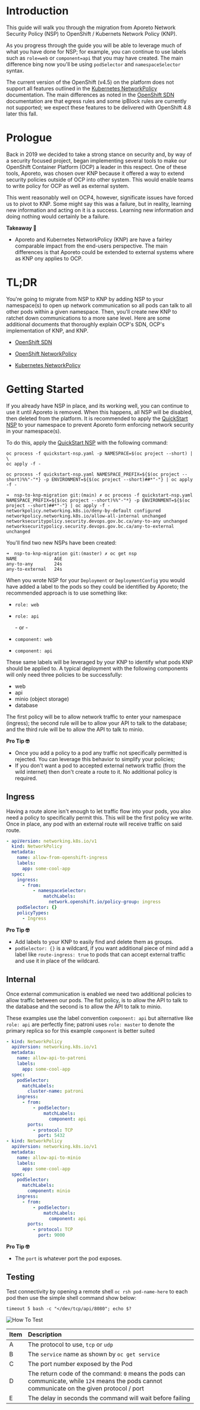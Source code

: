 # Introduction

This guide will walk you through the migration from Aporeto Network Security Policy (NSP) to OpenShift / Kubernets Network Policy (KNP).

As you progress through the guide you will be able to leverage much of what you have done for NSP; for example, you can continue to use labels such as `role=web` or `component=api` that you may have created. The main difference bing now you'll be using `podSelector` and `namespaceSelector` syntax.

The current version of the OpenShift (v4.5) on the platform does not support all features outlined in the [Kubernetes NetworkPolicy](https://kubernetes.io/docs/concepts/services-networking/network-policies/) documentation. The main differences as noted in the [OpenShift SDN](https://docs.openshift.com/container-platform/4.5/networking/openshift_sdn/about-openshift-sdn.html) documentation are that egress rules and some ipBlock rules are currently not supported; we expect these features to be delivered with OpenShift 4.8 later this fall.

 # Prologue

 Back in 2019 we decided to take a strong stance on security and, by way of a security focused project, began implementing several tools to make our OpenShift Container Platform (OCP) a leader in this respect. One of these tools, Aporeto, was chosen over KNP because it offered a way to extend security policies outside of OCP into other system. This would enable teams to write policy for OCP as well as external system.

 This went reasonably well on OCP4, however, significate issues have forced us to pivot to KNP. Some might say this was a failure, but in reality, learning new information and acting on it is a success. Learning new information and doing nothing would certainly be a failure.

**Takeaway 🧐**
- Aporeto and Kubernetes NetworkPolicy (KNP) are have a fairley comparable impact from the end-users perspective. The main differences is that Aporeto could be extended to external systems where as KNP ony applies to OCP.

# TL;DR

You're going to migrate from NSP to KNP by adding NSP to your namespace(s) to open up network communication so all pods can talk to all other pods within a given namespace. Then, you'll create new KNP to ratchet down communications to a more sane level. Here are some additional documents that thoroughly explain OCP's SDN, OCP's implementation of KNP, and KNP.

* [OpenShift SDN](https://docs.openshift.com/container-platform/4.5/networking/openshift_sdn/about-openshift-sdn.html)

* [OpenShift NetworkPolicy](https://docs.openshift.com/container-platform/4.5/networking/network_policy/about-network-policy.html#about-network-policy)

* [Kubernetes NetworkPolicy](https://kubernetes.io/docs/concepts/services-networking/network-policies/)


# Getting Started

If you already have NSP in place, and its working well, you can continue to use it until Aporeto is removed. When this happens, all NSP will be disabled, then deleted from the platform. It is recommended to apply the [QuickStart NSP](./quickstart-nsp.yaml) to your namespace to prevent Aporeto form enforcing network security in your namespace(s).

To do this, apply the [QuickStart NSP](./quickstart-nsp.yaml) with the following command:

```console
oc process -f quickstart-nsp.yaml -p NAMESPACE=$(oc project --short) | \
oc apply -f -
```

```console
oc process -f quickstart-nsp.yaml NAMESPACE_PREFIX=${$(oc project --short)%%"-"*} -p ENVIRONMENT=${$(oc project --short)##*"-"} | oc apply -f -
```

```console
➜  nsp-to-knp-migration git:(main) ✗ oc process -f quickstart-nsp.yaml NAMESPACE_PREFIX=${$(oc project --short)%%"-"*} -p ENVIRONMENT=${$(oc project --short)##*"-"} | oc apply -f -
networkpolicy.networking.k8s.io/deny-by-default configured
networkpolicy.networking.k8s.io/allow-all-internal unchanged
networksecuritypolicy.security.devops.gov.bc.ca/any-to-any unchanged
networksecuritypolicy.security.devops.gov.bc.ca/any-to-external unchanged
```

You'll find two new NSPs have been created:

```console
➜  nsp-to-knp-migration git:(master) ✗ oc get nsp
NAME              AGE
any-to-any        24s
any-to-external   24s
```

When you wrote NSP for your `Deployment` or `DeploymentConfig` you would have added a label to the pods so they could be identified by Aporeto; the recommended approach is to use something like:

* `role: web`
* `role: api`

    \- or - 

* `component: web`
* `component: api`


These same labels will be leveraged by your KNP to identify what pods KNP should be applied to. A typical deployment with the following components will only need three policies to be successfully:

* web
* api
* minio (object storage)
* database

The first policy will be to allow network traffic to enter your namespace (ingress); the second rule will be to allow your API to talk to the database; and the third rule will be to allow the API to talk to minio.

**Pro Tip 🤓**
- Once you add a policy to a pod any traffic not specifically permitted is rejected. You can leverage this behavior to simplify your policies;
- If you don't want a pod to accepted external network traffic (from the wild internet) then don't create a route to it. No additional policy is required.

## Ingress

Having a route alone isn't enough to let traffic flow into your pods, you also need a policy to specifically permit this. This will be the first policy we write. Once in place, any pod with an external route will receive traffic on said route.

```yaml
- apiVersion: networking.k8s.io/v1
  kind: NetworkPolicy
  metadata:
    name: allow-from-openshift-ingress
    labels:
      app: some-cool-app
  spec:
    ingress:
      - from:
          - namespaceSelector:
              matchLabels:
                network.openshift.io/policy-group: ingress
    podSelector: {}
    policyTypes:
      - Ingress
```

**Pro Tip 🤓**
- Add labels to your KNP to easily find and delete them as groups.
- `podSelector: {}` is a wildcard, if you want additional piece of mind add a label like `route-ingress: true` to pods that can accept external traffic and use it in place of the wildcard.

## Internal

Once external communication is enabled we need two additional policies to allow traffic between our pods. The fist policy, is to allow the API to talk to the database and the second is to allow the API to talk to minio. 

These examples use the label convention `component: api` but alternative like `role: api` are perfectly fine; patroni uses `role: master` to denote the primary replica so for this example `component` is better suited


```yaml
- kind: NetworkPolicy
  apiVersion: networking.k8s.io/v1
  metadata:
    name: allow-api-to-patroni
    labels:
      app: some-cool-app
  spec:
    podSelector:
      matchLabels:
        cluster-name: patroni
    ingress:
      - from:
          - podSelector:
              matchLabels:
                component: api
        ports:
          - protocol: TCP
            port: 5432
- kind: NetworkPolicy
  apiVersion: networking.k8s.io/v1
  metadata:
    name: allow-api-to-minio
    labels:
      app: some-cool-app
  spec:
    podSelector:
      matchLabels:
        component: minio
    ingress:
      - from:
          - podSelector:
              matchLabels:
                component: api
        ports:
          - protocol: TCP
            port: 9000
```

**Pro Tip 🤓**
- The `port` is whatever port the pod exposes.


## Testing

Test connectivity by opening a remote shell `oc rsh pod-name-here` to each pod then use the simple shell command show below:

```console
timeout 5 bash -c "</dev/tcp/api/8080"; echo $?
```

![How To Test](images/how-to-test.png)


| Item | Description |
| :--- | :---------- |
| A    | The protocol to use, `tcp` or `udp` |
| B    | The `service` name as shown by `oc get service` |
| C    | The port number exposed by the Pod |
| D    | The return code of the command: `0` means the pods can communicate, while `124` means the pods cannot communicate on the given protocol / port |
| E    | The delay in seconds the command will wait before failing |
